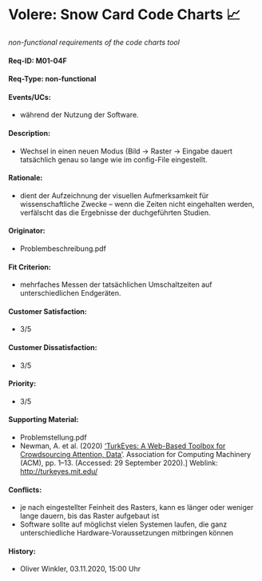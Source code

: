 # Volere: Snow Card Code Charts :chart_with_upwards_trend:
*non-functional requirements of the code charts tool*

#### Req-ID: M01-04F
#### Req-Type: non-functional
#### Events/UCs: 
- während der Nutzung der Software.
#### Description:
- Wechsel in einen neuen Modus (Bild -> Raster -> Eingabe dauert tatsächlich genau so lange wie im config-File eingestellt.
#### Rationale: 
- dient der Aufzeichnung der visuellen Aufmerksamkeit für wissenschaftliche Zwecke – wenn die Zeiten nicht eingehalten werden, verfälscht das die Ergebnisse der duchgeführten Studien.
#### Originator: 
- Problembeschreibung.pdf
#### Fit Criterion:
- mehrfaches Messen der tatsächlichen Umschaltzeiten auf unterschiedlichen Endgeräten.
#### Customer Satisfaction: 
- 3/5
#### Customer Dissatisfaction:
- 3/5 
#### Priority:
- 3/5
#### Supporting Material:
- Problemstellung.pdf
- Newman, A. et al. (2020) [‘TurkEyes: A Web-Based Toolbox for Crowdsourcing Attention, Data’](http://arxiv.org/abs/2001.04461). Association for Computing Machinery (ACM), pp. 1–13. (Accessed: 29 September 2020).] Weblink: http://turkeyes.mit.edu/ 

#### Conflicts:
- je nach eingestellter Feinheit des Rasters, kann es länger oder weniger lange dauern, bis das Raster aufgebaut ist
- Software sollte auf möglichst vielen Systemen laufen, die ganz unterschiedliche Hardware-Voraussetzungen mitbringen können

#### History:
- Oliver Winkler, 03.11.2020, 15:00 Uhr